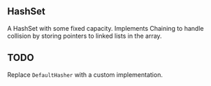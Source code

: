 ## HashSet

A HashSet with some fixed capacity. Implements Chaining to handle collision by storing pointers to linked lists in the array.

## TODO

Replace `DefaultHasher` with a custom implementation.